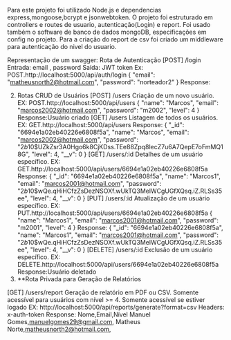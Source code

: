 Para este projeto foi utilizado Node.js e dependencias express,mongoose,bcrypt e jsonwebtoken.
O projeto foi estruturado em controllers e routes de usuario, autenticação(Login) e report.
Foi usado também o software de banco de dados mongoDB, especificações em config no projeto.
Para a criação do report de csv foi criado um middleware para autenticação do nivel do usuario.

Representação de um swagger:
Rota de Autenticação
[POST] /login
Entrada: email , password
Saída: JWT token
Ex: POST.http://localhost:5000/api/auth/login
{
  "email": "matheusnorth2@hotmail.com",
  "password": "norteador2"
}
Response: <jwt-token>


2. Rotas CRUD de Usuários
[POST] /users
Criação de um novo usuário.
EX: POST.http://localhost:5000/api/users
{
  "name": "Marcos",
  "email": "marcos2002@hotmail.com",
  "password": "m2002",
  "level": 4
}
Response:Usuário criado
[GET] /users
Listagem de todos os usuários.
EX: GET.http://localhost:5000/api/users
Response:
{
    "_id": "6694e1a02eb40226e6808f5a",
    "name": "Marcos",
    "email": "marcos2002@hotmail.com",
    "password": "$2b$10$UZkZsr3A0Hgo6k8CjKDss.TEe88Zpq8lecZ7u6A7QepE7oFmMQ18G",
    "level": 4,
    "__v": 0
  }
[GET] /users/:id
Detalhes de um usuário específico.
EX: GET.http://localhost:5000/api/users/6694e1a02eb40226e6808f5a
Response:
{
  "_id": "6694e1a02eb40226e6808f5a",
  "name": "Marcos1",
  "email": "marcos2001@hotmail.com",
  "password": "$2b$10$wQe.qHiHCfzZsDezNSOXf.wUkTQ3MelWCgUGfXQsq.iZ.RLSs35ee",
  "level": 4,
  "__v": 0
}
[PUT] /users/:id
Atualização de um usuário específico.
EX: PUT.http://localhost:5000/api/users/6694e1a02eb40226e6808f5a
{
  "name": "Marcos1",
  "email": "marcos2001@hotmail.com",
  "password": "m2001",
  "level": 4
}
Response:
{
  "_id": "6694e1a02eb40226e6808f5a",
  "name": "Marcos1",
  "email": "marcos2001@hotmail.com",
  "password": "$2b$10$wQe.qHiHCfzZsDezNSOXf.wUkTQ3MelWCgUGfXQsq.iZ.RLSs35ee",
  "level": 4,
  "__v": 0
}
[DELETE] /users/:id
Exclusão de um usuário específico.
EX: DELETE.http://localhost:5000/api/users/6694e1a02eb40226e6808f5a
Response:Usuário deletado
3. **Rota Privada para Geração de Relatórios


[GET] /users/report
Geração de relatório em PDF ou CSV.
Somente acessível para usuários com nível >= 4.
Somente acessível se estiver logado
EX: http://localhost:5000/api/reports/generate?format=csv
Headers:
x-auth-token <jwt-token>
Response:
Nome,Email,Nível
Manuel Gomes,manuelgomes29@gmail.com,
Matheus Norte,matheusnorth2@hotmail.com,
